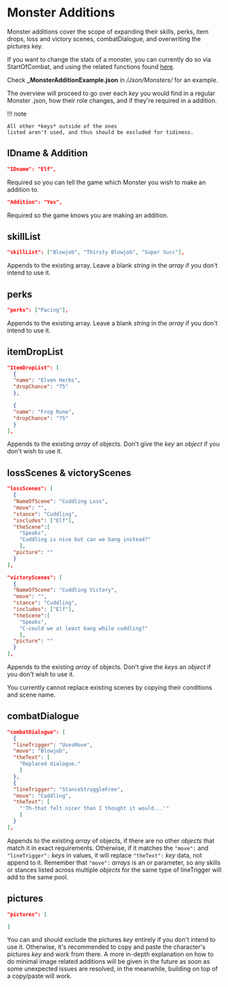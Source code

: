 # Monster Additions

Monster additions cover the scope of expanding their skills, perks, item
drops, loss and victory scenes, combatDialogue, and overwriting the
pictures key.

If you want to change the stats of a monster, you can currently do so
via StartOfCombat, and using the related
functions found
[here](../../Functions/General/ChangeMonster.md).

Check **_MonsterAdditionExample.json** in */Json/Monsters/* for an
example.

The overview will proceed to go over each *key* you would find in a regular Monster .json, how their role
changes, and if they're required in a addition.

!!! note

    All other *keys* outside of the ones
    listed aren't used, and thus should be excluded for tidiness.

## IDname & Addition

``` json
"IDname": "Elf",
```

Required so you can tell the game which Monster you wish to make an
addition to.

``` json
"Addition": "Yes",
```

Required so the game knows you are making an addition.

## skillList

``` json
"skillList": ["Blowjob", "Thirsty Blowjob", "Super Succ"],
```

Appends to the existing array. Leave a blank *string* in the *array* if you don't
intend to use it.

## perks

``` json
"perks": ["Pacing"],
```

Appends to the existing array. Leave a blank *string* in the *array* if you don't
intend to use it.

## itemDropList

``` json
"ItemDropList": [
  {
  "name": "Elven Herbs",
  "dropChance": "75"
  },

  {
  "name": "Frog Rune",
  "dropChance": "75"
  }
],
```

Appends to the existing *array* of
objects. Don't give the *key* an
*object* if you don't wish to use it.

## lossScenes & victoryScenes

``` json
"lossScenes": [
  {
  "NameOfScene": "Cuddling Loss",
  "move": "",
  "stance": "Cuddling",
  "includes": ["Elf"],
  "theScene":[
    "Speaks",
    "Cuddling is nice but can we bang instead?"
    ],
  "picture": ""
  }
],

"victoryScenes": [
  {
  "NameOfScene": "Cuddling Victory",
  "move": "",
  "stance": "Cuddling",
  "includes": ["Elf"],
  "theScene":[
    "Speaks",
    "C-could we at least bang while cuddling?"
    ],
  "picture": ""
  }
],
```

Appends to the existing *array* of
objects. Don't give the *keys* an
*object* if you don't wish to use it.

You currently cannot replace existing scenes by copying their conditions
and scene name.

## combatDialogue

``` json
"combatDialogue": [
  {
  "lineTrigger": "UsesMove",
  "move": "Blowjob",
  "theText": [
    "Replaced dialogue."
    ]
  },
  {
  "lineTrigger": "StanceStruggleFree",
  "move": "Cuddling",
  "theText": [
    "'Th-that felt nicer than I thought it would...'"
    ]
  }
],
```

Appends to the existing *array* of
objects, if there are no other *objects*
that match it in exact requirements. Otherwise, if it matches the
`"move":` and `"lineTrigger":` *keys* in
values, it will replace `"theText":` *key* data, not append to it. Remember that `"move":`
*arrays* is an *or* parameter, so any
skills or stances listed across multiple *objects* for the same type of lineTrigger will add to the same pool.

## pictures

``` json
"pictures": [

]
```

You can and should exclude the pictures *key* entirely if you don't intend to use it. Otherwise, it's
recommended to copy and paste the character's pictures
*key* and work from there. A more
in-depth explanation on how to do minimal image related additions will
be given in the future as soon as some unexpected issues are resolved,
in the meanwhile, building on top of a copy/paste will work.
